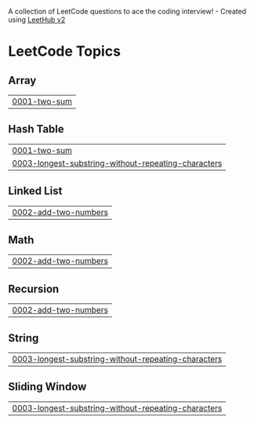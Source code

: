 A collection of LeetCode questions to ace the coding interview! - Created using [LeetHub v2](https://github.com/arunbhardwaj/LeetHub-2.0)
<!---LeetCode Topics Start-->
# LeetCode Topics
## Array
|  |
| ------- |
| [0001-two-sum](https://github.com/seanyzhang/LeetCode/tree/master/0001-two-sum) |
## Hash Table
|  |
| ------- |
| [0001-two-sum](https://github.com/seanyzhang/LeetCode/tree/master/0001-two-sum) |
| [0003-longest-substring-without-repeating-characters](https://github.com/seanyzhang/LeetCode/tree/master/0003-longest-substring-without-repeating-characters) |
## Linked List
|  |
| ------- |
| [0002-add-two-numbers](https://github.com/seanyzhang/LeetCode/tree/master/0002-add-two-numbers) |
## Math
|  |
| ------- |
| [0002-add-two-numbers](https://github.com/seanyzhang/LeetCode/tree/master/0002-add-two-numbers) |
## Recursion
|  |
| ------- |
| [0002-add-two-numbers](https://github.com/seanyzhang/LeetCode/tree/master/0002-add-two-numbers) |
## String
|  |
| ------- |
| [0003-longest-substring-without-repeating-characters](https://github.com/seanyzhang/LeetCode/tree/master/0003-longest-substring-without-repeating-characters) |
## Sliding Window
|  |
| ------- |
| [0003-longest-substring-without-repeating-characters](https://github.com/seanyzhang/LeetCode/tree/master/0003-longest-substring-without-repeating-characters) |
<!---LeetCode Topics End-->